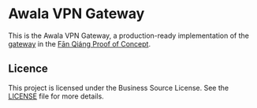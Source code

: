 # Awala VPN Gateway

This is the Awala VPN Gateway, a production-ready implementation of the
[gateway](https://github.com/relaycorp/fanqiang-poc/tree/main/gateway) in the
[Fān Qiáng Proof of Concept](https://github.com/relaycorp/fanqiang-poc).

## Licence

This project is licensed under the Business Source License. See the
[LICENSE](./LICENSE) file for more details.
